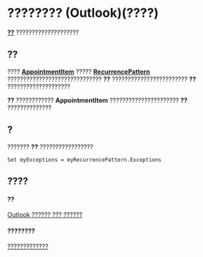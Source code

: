 
# ???????? (Outlook)(????)

 **[??](010552b0-9ba6-c81b-1e3a-fd6a681e5163.md)** ????????????????????


## ??

???? **[AppointmentItem](204a409d-654e-27aa-643a-8344c631b82d.md)** ????? **[RecurrencePattern](36c098f7-59fb-879a-5173-ed0260d13fa4.md)** ?????????????????????????????? **??** ???????????????????????? **??** ????????????????????

 **??** ???????????? **AppointmentItem** ?????????????????????? **??** ??????????????


## ?

??????? **??** ?????????????????


```
Set myExceptions = myRecurrencePattern.Exceptions
```


## ????


#### ??


[Outlook ?????? ??? ??????](73221b13-d8d8-99b8-3394-b95dbbfd5ddc.md)
#### ????????


[?????????????](http://msdn.microsoft.com/library/00f00b76-0d63-fad3-7103-b8c6781c505b%28Office.15%29.aspx)
